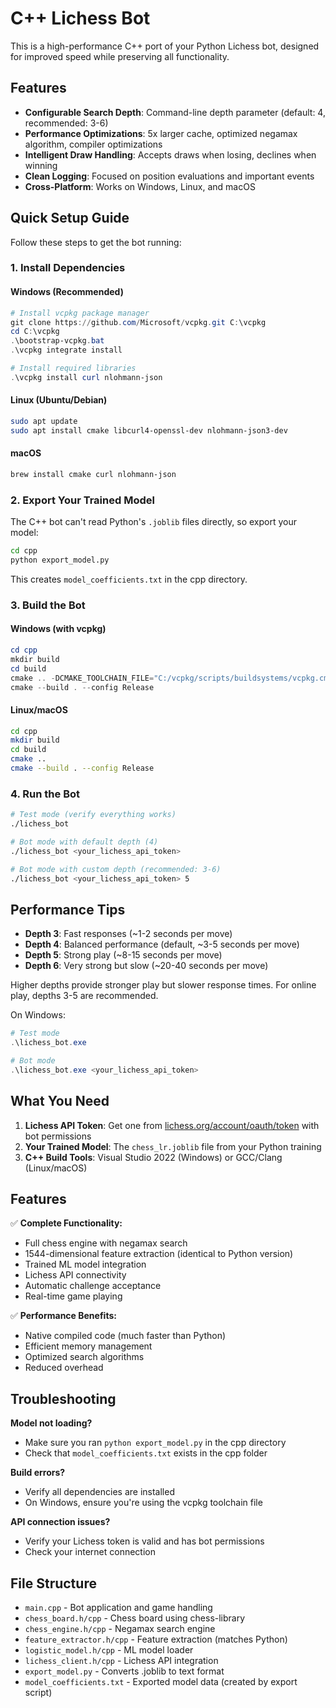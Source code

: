 # C++ Lichess Bot

This is a high-performance C++ port of your Python Lichess bot, designed for improved speed while preserving all functionality.

## Features

- **Configurable Search Depth**: Command-line depth parameter (default: 4, recommended: 3-6)
- **Performance Optimizations**: 5x larger cache, optimized negamax algorithm, compiler optimizations
- **Intelligent Draw Handling**: Accepts draws when losing, declines when winning
- **Clean Logging**: Focused on position evaluations and important events
- **Cross-Platform**: Works on Windows, Linux, and macOS

## Quick Setup Guide

Follow these steps to get the bot running:

### 1. Install Dependencies

#### Windows (Recommended)
```powershell
# Install vcpkg package manager
git clone https://github.com/Microsoft/vcpkg.git C:\vcpkg
cd C:\vcpkg
.\bootstrap-vcpkg.bat
.\vcpkg integrate install

# Install required libraries
.\vcpkg install curl nlohmann-json
```

#### Linux (Ubuntu/Debian)
```bash
sudo apt update
sudo apt install cmake libcurl4-openssl-dev nlohmann-json3-dev
```

#### macOS
```bash
brew install cmake curl nlohmann-json
```

### 2. Export Your Trained Model

The C++ bot can't read Python's `.joblib` files directly, so export your model:

```bash
cd cpp
python export_model.py
```

This creates `model_coefficients.txt` in the cpp directory.

### 3. Build the Bot

#### Windows (with vcpkg)
```powershell
cd cpp
mkdir build
cd build
cmake .. -DCMAKE_TOOLCHAIN_FILE="C:/vcpkg/scripts/buildsystems/vcpkg.cmake"
cmake --build . --config Release
```

#### Linux/macOS
```bash
cd cpp
mkdir build
cd build
cmake ..
cmake --build . --config Release
```

### 4. Run the Bot

```bash
# Test mode (verify everything works)
./lichess_bot

# Bot mode with default depth (4)
./lichess_bot <your_lichess_api_token>

# Bot mode with custom depth (recommended: 3-6)
./lichess_bot <your_lichess_api_token> 5
```

## Performance Tips

- **Depth 3**: Fast responses (~1-2 seconds per move)
- **Depth 4**: Balanced performance (default, ~3-5 seconds per move)  
- **Depth 5**: Strong play (~8-15 seconds per move)
- **Depth 6**: Very strong but slow (~20-40 seconds per move)

Higher depths provide stronger play but slower response times. For online play, depths 3-5 are recommended.

On Windows:
```powershell
# Test mode
.\lichess_bot.exe

# Bot mode  
.\lichess_bot.exe <your_lichess_api_token>
```

## What You Need

1. **Lichess API Token**: Get one from [lichess.org/account/oauth/token](https://lichess.org/account/oauth/token) with bot permissions
2. **Your Trained Model**: The `chess_lr.joblib` file from your Python training
3. **C++ Build Tools**: Visual Studio 2022 (Windows) or GCC/Clang (Linux/macOS)

## Features

✅ **Complete Functionality:**
- Full chess engine with negamax search
- 1544-dimensional feature extraction (identical to Python version)
- Trained ML model integration
- Lichess API connectivity
- Automatic challenge acceptance
- Real-time game playing

✅ **Performance Benefits:**
- Native compiled code (much faster than Python)
- Efficient memory management
- Optimized search algorithms
- Reduced overhead

## Troubleshooting

**Model not loading?**
- Make sure you ran `python export_model.py` in the cpp directory
- Check that `model_coefficients.txt` exists in the cpp folder

**Build errors?**
- Verify all dependencies are installed
- On Windows, ensure you're using the vcpkg toolchain file

**API connection issues?**
- Verify your Lichess token is valid and has bot permissions
- Check your internet connection

## File Structure

- `main.cpp` - Bot application and game handling
- `chess_board.h/cpp` - Chess board using chess-library
- `chess_engine.h/cpp` - Negamax search engine  
- `feature_extractor.h/cpp` - Feature extraction (matches Python)
- `logistic_model.h/cpp` - ML model loader
- `lichess_client.h/cpp` - Lichess API integration
- `export_model.py` - Converts .joblib to text format
- `model_coefficients.txt` - Exported model data (created by export script)
